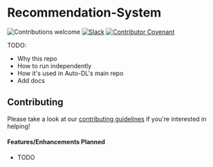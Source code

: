 # Recommendation-System

![Contributions welcome](https://img.shields.io/badge/contributions-welcome-orange.svg)
[![Slack](https://img.shields.io/badge/Join%20Our%20Community-Slack-blue)](https://join.slack.com/t/autodl/shared_invite/zt-qagxiwub-ywRM_oBvvF~F7YNtlBqy_Q)
[![Contributor Covenant](https://img.shields.io/badge/Contributor%20Covenant-2.0-4baaaa.svg)](code_of_conduct.md)


TODO:
* Why this repo
* How to run independently
* How it's used in Auto-DL's main repo
* Add docs

## Contributing
Please take a look at our [contributing guidelines](CONTRIBUTING.md) if you're interested in helping!

#### Features/Enhancements Planned
* TODO

